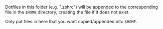 Dotfiles in this folder (e.g. ".zshrc") will be appended to the corresponding file in the `$HOME` directory, creating the file if it does not exist.

Only put files in here that you want copied/appended into `$HOME`.
